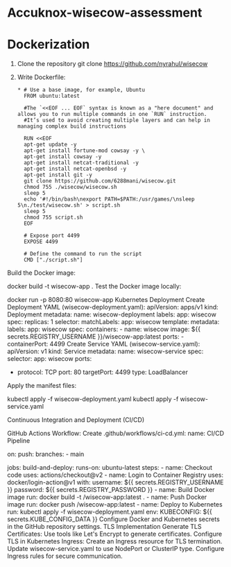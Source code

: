 # Accuknox-wisecow-assessment
# Dockerization
1. Clone the repository git clone https://github.com/nyrahul/wisecow

2. Write Dockerfile:

       * # Use a base image, for example, Ubuntu
         FROM ubuntu:latest

         #The `<<EOF ... EOF` syntax is known as a "here document" and allows you to run multiple commands in one `RUN` instruction.
         #It’s used to avoid creating multiple layers and can help in managing complex build instructions
   
         RUN <<EOF
         apt-get update -y
         apt-get install fortune-mod cowsay -y \
         apt-get install cowsay -y
         apt-get install netcat-traditional -y
         apt-get install netcat-openbsd -y
         apt-get install git -y
         git clone https://github.com/6288mani/wisecow.git
         chmod 755 ./wisecow/wisecow.sh
         sleep 5
         echo '#!/bin/bash\nexport PATH=$PATH:/usr/games/\nsleep 5\n./test/wisecow.sh' > script.sh
         sleep 5
         chmod 755 script.sh
         EOF
   
         # Expose port 4499
         EXPOSE 4499
   
         # Define the command to run the script
         CMD ["./script.sh"]

Build the Docker image:

docker build -t wisecow-app .
Test the Docker image locally:

docker run -p 8080:80 wisecow-app
Kubernetes Deployment
Create Deployment YAML (wisecow-deployment.yaml):
apiVersion: apps/v1
kind: Deployment
metadata:
  name: wisecow-deployment
  labels:
    app: wisecow
spec:
  replicas: 1
  selector:
    matchLabels:
      app: wisecow
  template:
    metadata:
      labels:
        app: wisecow
    spec:
      containers:
      - name: wisecow
        image: ${{ secrets.REGISTRY_USERNAME }}/wisecow-app:latest
        ports:
        - containerPort: 4499
Create Service YAML (wisecow-service.yaml):
apiVersion: v1
kind: Service
metadata:
  name: wisecow-service
spec:
  selector:
    app: wisecow
  ports:
  - protocol: TCP
    port: 80
    targetPort: 4499
  type: LoadBalancer

Apply the manifest files:

kubectl apply -f wisecow-deployment.yaml
kubectl apply -f wisecow-service.yaml

Continuous Integration and Deployment (CI/CD)

GitHub Actions Workflow:
Create .github/workflows/ci-cd.yml:
name: CI/CD Pipeline

on:
  push:
    branches:
      - main

jobs:
  build-and-deploy:
    runs-on: ubuntu-latest
    steps:
    - name: Checkout code
      uses: actions/checkout@v2
    - name: Login to Container Registry
      uses: docker/login-action@v1
      with:
        username: ${{ secrets.REGISTRY_USERNAME }}
        password: ${{ secrets.REGISTRY_PASSWORD }}
    - name: Build Docker image
      run: docker build -t <your-container-registry>/wisecow-app:latest .
    - name: Push Docker image
      run: docker push <your-container-registry>/wisecow-app:latest
    - name: Deploy to Kubernetes
      run: kubectl apply -f wisecow-deployment.yaml
      env:
        KUBECONFIG: ${{ secrets.KUBE_CONFIG_DATA }}
Configure Docker and Kubernetes secrets in the GitHub repository settings.
TLS Implementation
Generate TLS Certificates:
Use tools like Let's Encrypt to generate certificates.
Configure TLS in Kubernetes Ingress:
Create an Ingress resource for TLS termination.
Update wisecow-service.yaml to use NodePort or ClusterIP type.
Configure Ingress rules for secure communication.
